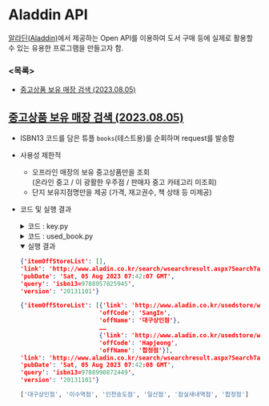 # Aladdin API

  [알라딘(Aladdin)](https://www.aladin.co.kr/)에서 제공하는 Open API를 이용하여 도서 구매 등에 실제로 활용할 수 있는 유용한 프로그램을 만들고자 함.


### \<목록>

- [중고상품 보유 매장 검색 (2023.08.05)](#중고상품-보유-매장-검색-20230805)


## [중고상품 보유 매장 검색 (2023.08.05)](#목록)

  - ISBN13 코드를 담은 튜플 `books`(테스트용)를 순회하며 request를 발송함
  - 사용성 제한적
    - 오프라인 매장의 보유 중고상품만을 조회  
      (온라인 중고 / 이 광활한 우주점 / 판매자 중고 카테고리 미조회)
    - 단지 보유지점명만을 제공 (가격, 재고권수, 책 상태 등 미제공)
  - 코드 및 실행 결과
    <details>
      <summary>코드 : key.py</summary>

    ```py
    TTBKEY = {Open API 인증키}
    ```
    </details>
    <details>
      <summary>코드 : used_book.py</summary>

    ```py
    import time
    import pprint
    import requests
    import key
    ```
    ```py
    # 알라딘 API 엔드포인트 URL
    URL = 'http://www.aladin.co.kr/ttb/api/ItemOffStoreList.aspx'

    # 조회할 도서 ISBN13 리스트 (테스트)
    books = (
        '9788957825945',                                        # 전설로 떠나는 월가의 영웅 (2021)
        '9788990872449',                                        # 피터 린치의 이기는 투자 (2008)
    )

    # API 요청에 사용할 데이터
    data = {
        'TTBKey'    : key.TTBKEY,                               # 알라딘 API 키
        'ItemId'    : '',                                       # 도서 아이템 ID
        'ItemIdType': 'ISBN13',                                 # 도서 아이템 ID 타입 (ISBN13)
        'Output'    : 'js',                                     # 출력 형식 (JSON)
    }
    ```
    ```py
    def search_used_stores(_book_isbn13):
        """
        주어진 ISBN13 도서에 대한 중고상품 보유 매장을 검색하는 함수입니다.

        Args:
            book_isbn13 (str)   : 조회할 도서의 ISBN13

        Returns:
            dict                : 중고상품 보유 매장 정보를 담은 JSON 데이터
        """
        data['ItemId']  = _book_isbn13
        response        = requests.post(URL, data=data, timeout=1)
        json_data       = response.json()
        return json_data
    ```
    ```py
    if __name__ == "__main__":
        # 주어진 도서 목록에 대해 중고상품 보유 매장 검색 수행
        for book_isbn13 in books:
            store_info  = search_used_stores(book_isbn13)
            pprint.pprint(store_info)
            if len(store_info['itemOffStoreList']) > 0:
                offNames = []
                for itemOffStore in store_info['itemOffStoreList']:
                    offNames.append(itemOffStore['offName'])
                print(offNames)

            time.sleep(1)                                       # API 요청 사이에 1초 딜레이
            print()
    ```

    </details>
    <details open="">
      <summary>실행 결과</summary>

    ```json
    {'itemOffStoreList': [],
    'link': 'http://www.aladin.co.kr/search/wsearchresult.aspx?SearchTarget=UsedStore&amp;SearchWord=K172834409&amp;partner=openAPI',
    'pubDate': 'Sat, 05 Aug 2023 07:42:07 GMT',
    'query': 'isbn13=9788957825945',
    'version': '20131101'}
    ```
    ```json
    {'itemOffStoreList': [{'link': 'http://www.aladin.co.kr/usedstore/wproduct.aspx?ItemId=2133101&amp;OffCode=SangIn&amp;partner=openAPI',
                          'offCode': 'SangIn',
                          'offName': '대구상인점'},
                          ……
                          {'link': 'http://www.aladin.co.kr/usedstore/wproduct.aspx?ItemId=2133101&amp;OffCode=Hapjeong&amp;partner=openAPI',
                          'offCode': 'Hapjeong',
                          'offName': '합정점'}],
    'link': 'http://www.aladin.co.kr/search/wsearchresult.aspx?SearchTarget=UsedStore&amp;SearchWord=8990872448&amp;partner=openAPI',
    'pubDate': 'Sat, 05 Aug 2023 07:42:08 GMT',
    'query': 'isbn13=9788990872449',
    'version': '20131101'}
    ```
    ```py
    ['대구상인점', '이수역점', '인천송도점', '일산점', '잠실새내역점', '합정점']
    ```
    </details>
